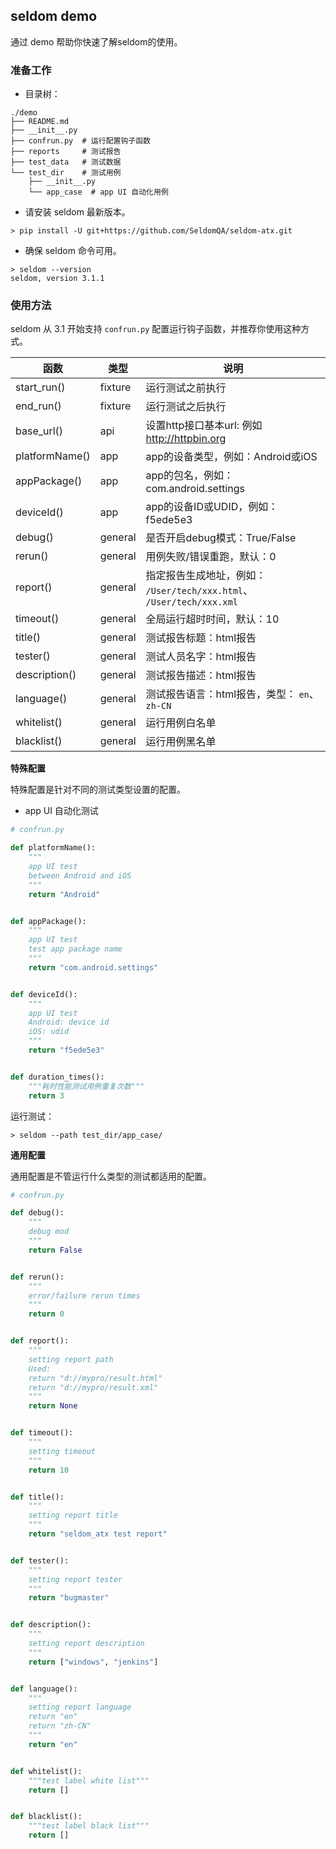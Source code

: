 ## seldom demo

通过 demo 帮助你快速了解seldom的使用。

### 准备工作

* 目录树：

```shell
./demo
├── README.md
├── __init__.py
├── confrun.py  # 运行配置钩子函数
├── reports     # 测试报告
├── test_data   # 测试数据
└── test_dir    # 测试用例
    ├── __init__.py
    └── app_case  # app UI 自动化用例
```

* 请安装 seldom 最新版本。

```shell
> pip install -U git+https://github.com/SeldomQA/seldom-atx.git
```

* 确保 seldom 命令可用。

```shell
> seldom --version                 
seldom, version 3.1.1
```

### 使用方法

seldom 从 3.1 开始支持 `confrun.py` 配置运行钩子函数，并推荐你使用这种方式。

| 函数         | 类型      | 说明                                                        |
|-------------|---------|-----------------------------------------------------------|
| start_run() | fixture | 运行测试之前执行                                                  |
| end_run()   | fixture | 运行测试之后执行                                                  |
| base_url()  | api     | 设置http接口基本url: 例如 http://httpbin.org                      |
| platformName()  | app     | app的设备类型，例如：Android或iOS                                          |
| appPackage()  | app     | app的包名，例如：com.android.settings                             |
| deviceId()  | app     | app的设备ID或UDID，例如：f5ede5e3                             |
| debug()  | general     | 是否开启debug模式：True/False                                    |
| rerun()  | general     | 用例失败/错误重跑，默认：0                                            |
| report()  | general     | 指定报告生成地址，例如： `/User/tech/xxx.html`、  `/User/tech/xxx.xml` |
| timeout()  | general     | 全局运行超时时间，默认：10                                            |
| title()  | general     | 测试报告标题：html报告                                             |
| tester()  | general     | 测试人员名字：html报告                                            |
| description()  | general     | 测试报告描述：html报告                                       |
| language()  | general     | 测试报告语言：html报告，类型： `en`、`zh-CN`                     |
| whitelist()  | general     | 运行用例白名单                                                |
| blacklist()  | general     | 运行用例黑名单                                                |


__特殊配置__

特殊配置是针对不同的测试类型设置的配置。

* app UI 自动化测试

```python
# confrun.py

def platformName():
    """
    app UI test
    between Android and iOS
    """
    return "Android"


def appPackage():
    """
    app UI test
    test app package name
    """
    return "com.android.settings"


def deviceId():
    """
    app UI test
    Android: device id
    iOS: udid
    """
    return "f5ede5e3"


def duration_times():
    """耗时性能测试用例重复次数"""
    return 3
```

运行测试：

```shell
> seldom --path test_dir/app_case/
```

__通用配置__

通用配置是不管运行什么类型的测试都适用的配置。

```python
# confrun.py

def debug():
    """
    debug mod
    """
    return False


def rerun():
    """
    error/failure rerun times
    """
    return 0


def report():
    """
    setting report path
    Used:
    return "d://mypro/result.html"
    return "d://mypro/result.xml"
    """
    return None


def timeout():
    """
    setting timeout
    """
    return 10


def title():
    """
    setting report title
    """
    return "seldom_atx test report"


def tester():
    """
    setting report tester
    """
    return "bugmaster"


def description():
    """
    setting report description
    """
    return ["windows", "jenkins"]


def language():
    """
    setting report language
    return "en"
    return "zh-CN"
    """
    return "en"


def whitelist():
    """test label white list"""
    return []


def blacklist():
    """test label black list"""
    return []
```

